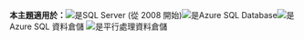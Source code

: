 <Token>**本主題適用於：**![是](media/yes.png)SQL Server (從 2008 開始)![是](media/yes.png)Azure SQL Database![是](media/yes.png)Azure SQL 資料倉儲 ![是](media/yes.png)平行處理資料倉儲 </Token>
